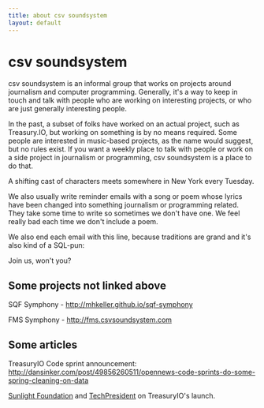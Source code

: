 ```yaml
---
title: about csv soundsystem
layout: default
---
```


# csv soundsystem

csv soundsystem is an informal group that works on projects around journalism and computer programming. Generally, it's a way to keep in touch and talk with people who are working on interesting projects, or who are just generally interesting people.

In the past, a subset of folks have worked on an actual project, such as Treasury.IO, but working on something is by no means required. Some people are interested in music-based projects, as the name would suggest, but no rules exist. If you want a weekly place to talk with people or work on a side project in journalism or programming, csv soundsystem is a place to do that.

A shifting cast of characters meets somewhere in New York every Tuesday.

We also usually write reminder emails with a song or poem whose lyrics have been changed into something journalism or programming related. They take some time to write so sometimes we don't have one. We feel really bad each time we don't include a poem.

We also end each email with this line, because traditions are grand and it's also kind of a SQL-pun:

Join us, won't you?


## Some projects not linked above

SQF Symphony - http://mhkeller.github.io/sqf-symphony

FMS Symphony - http://fms.csvsoundsystem.com

## Some articles

TreasuryIO Code sprint announcement: http://dansinker.com/post/49856260511/opennews-code-sprints-do-some-spring-cleaning-on-data

[Sunlight Foundation](http://sunlightfoundation.com/blog/2013/07/25/datafest-project-opens-uncle-sams-daily-ledger/) and [TechPresident](http://techpresident.com/news/24157/new-tool-takes-you-treasurys-bank-account) on TreasuryIO's launch.
